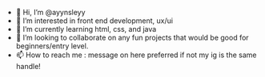 - 👋 Hi, I’m @ayynsleyy
- 👀 I’m interested in front end development, ux/ui
- 🌱 I’m currently learning html, css, and java
- 💞️ I’m looking to collaborate on any fun projects that would be good for beginners/entry level.
- 📫 How to reach me : message on here preferred if not my ig is the same handle!

<!---
ayynsleyy/ayynsleyy is a ✨ special ✨ repository because its `README.md` (this file) appears on your GitHub profile.
You can click the Preview link to take a look at your changes.
--->
